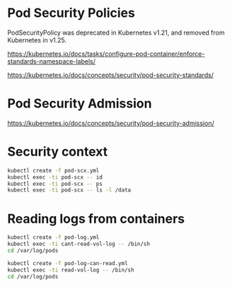 # Pod Security Policies

PodSecurityPolicy was deprecated in Kubernetes v1.21, and removed from Kubernetes in v1.25.

https://kubernetes.io/docs/tasks/configure-pod-container/enforce-standards-namespace-labels/

https://kubernetes.io/docs/concepts/security/pod-security-standards/

# Pod Security Admission

https://kubernetes.io/docs/concepts/security/pod-security-admission/

# Security context

```sh
kubectl create -f pod-scx.yml
kubectl exec -ti pod-scx -- id
kubectl exec -ti pod-scx -- ps
kubectl exec -ti pod-scx -- ls -l /data
```


# Reading logs from containers

```sh
kubectl create -f pod-log.yml
kubectl exec -ti cant-read-vol-log -- /bin/sh
cd /var/log/pods
```


```sh
kubectl create -f pod-log-can-read.yml
kubectl exec -ti read-vol-log -- /bin/sh
cd /var/log/pods
```